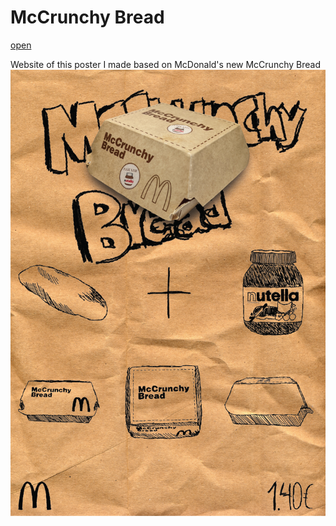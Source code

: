 # McCrunchy Bread
[open](https://mccrunchybread.vercel.app/)


Website of this poster I made based on McDonald's new McCrunchy Bread
![poster](https://raw.githubusercontent.com/ssebastianoo/McCrunchyBread/master/public/McCrunchy%20Bread.png)